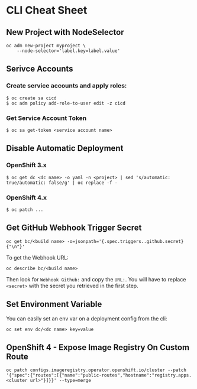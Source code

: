 # CLI Cheat Sheet

## New Project with NodeSelector

```
oc adm new-project myproject \
    --node-selector='label.key=label.value'
```

## Serivce Accounts

### Create service accounts and apply roles:

```
$ oc create sa cicd
$ oc adm policy add-role-to-user edit -z cicd
```

### Get Service Account Token

```
$ oc sa get-token <service account name>
```

## Disable Automatic Deployment

### OpenShift 3.x

```
$ oc get dc <dc name> -o yaml -n <project> | sed 's/automatic: true/automatic: false/g' | oc replace -f -
```

### OpenShift 4.x

```
$ oc patch ...
```

## Get GitHub Webhook Trigger Secret

```
oc get bc/<build name> -o=jsonpath='{.spec.triggers..github.secret}{"\n"}'
```

To get the Webhook URL:

```
oc describe bc/<build name>
```

Then look for `Webhook Github:` and copy the `URL:`.  You will have to replace `<secret>` with the secret you retrieved in the first step.

## Set Environment Variable

You can easily set an env var on a deployment config from the cli:

```
oc set env dc/<dc name> key=value
```

## OpenShift 4 - Expose Image Registry On Custom Route

```
oc patch configs.imageregistry.operator.openshift.io/cluster --patch '{"spec":{"routes":[{"name":"public-routes","hostname":"registry.apps.<cluster url>"}]}}' --type=merge
```
